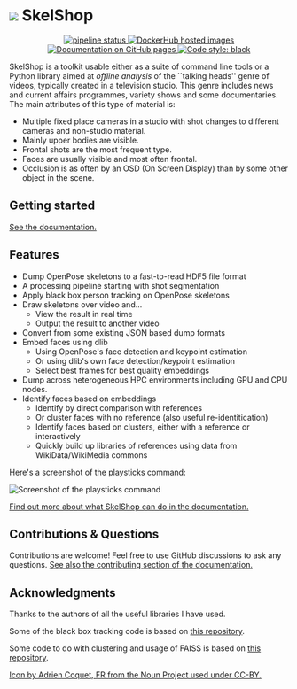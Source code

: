 <h1><img src="https://raw.githubusercontent.com/frankier/skelshop/master/skelshop/news.png" /> SkelShop</h1>

<p align="center">
<a href="https://gitlab.com/frankier/skelshop/-/commits/master">
  <img alt="pipeline status" src="https://gitlab.com/frankier/skelshop/badges/master/pipeline.svg" />
</a>
<a href="https://hub.docker.com/r/frankierr/skelshop/builds">
  <img alt="DockerHub hosted images" src="https://img.shields.io/docker/pulls/frankierr/skelshop?style=flat" />
</a>
<a href="https://frankier.github.io/skelshop/">
  <img alt="Documentation on GitHub pages" src="https://img.shields.io/badge/Docs-MkDocs-informational" />
</a>
<a href="https://github.com/psf/black">
  <img alt="Code style: black" src="https://img.shields.io/badge/code%20style-black-000000.svg" />
</a>
</p>

SkelShop is a toolkit usable either as a suite of command line tools or a
Python library aimed at *offline analysis* of the ``talking heads'' genre of
videos, typically created in a television studio. This genre includes news
and current affairs programmes, variety shows and some documentaries. The
main attributes of this type of material is:
 * Multiple fixed place cameras in a studio with shot changes to different
   cameras and non-studio material.
 * Mainly upper bodies are visible.
 * Frontal shots are the most frequent type.
 * Faces are usually visible and most often frontal.
 * Occlusion is as often by an OSD (On Screen Display) than by some other
   object in the scene.

## Getting started

[See the documentation.](https://frankier.github.io/skelshop/)

## Features

 * Dump OpenPose skeletons to a fast-to-read HDF5 file format
 * A processing pipeline starting with shot segmentation
 * Apply black box person tracking on OpenPose skeletons
 * Draw skeletons over video and...
   * View the result in real time
   * Output the result to another video
 * Convert from some existing JSON based dump formats
 * Embed faces using dlib
   * Using OpenPose's face detection and keypoint estimation
   * Or using dlib's own face detection/keypoint estimation
   * Select best frames for best quality embeddings
 * Dump across heterogeneous HPC environments including GPU and CPU nodes.
 * Identify faces based on embeddings
   * Identify by direct comparison with references
   * Or cluster faces with no reference (also useful re-identitication)
   * Identify faces based on clusters, either with a reference or interactively
   * Quickly build up libraries of references using data from WikiData/WikiMedia commons

Here's a screenshot of the playsticks command:

![Screenshot of the playsticks
command](https://user-images.githubusercontent.com/299380/87277551-2d9f6180-c4eb-11ea-917c-4336ad36a97f.png)

[Find out more about what SkelShop can do in the documentation.](https://frankier.github.io/skelshop/)

## Contributions & Questions

Contributions are welcome! Feel free to use GitHub discussions to ask any
questions. [See also the contributing section of the
documentation.](https://frankier.github.io/skelshop/development/)

## Acknowledgments

Thanks to the authors of all the useful libraries I have used.

Some of the black box tracking code is based
on [this repository](https://github.com/lxy5513/cvToolkit).

Some code to do with clustering and usage of FAISS is based on [this repository](https://github.com/yl-1993/learn-to-cluster/).

[Icon by Adrien Coquet, FR from the Noun Project used under
CC-BY.](https://thenounproject.com/term/news/2673777)
